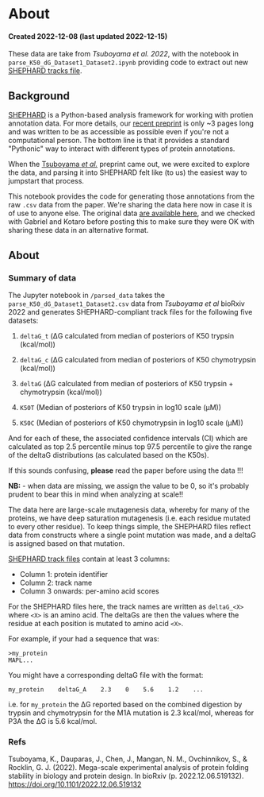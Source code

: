 # About
#### Created 2022-12-08 (last updated 2022-12-15)

These data are take from *Tsuboyama et al. 2022*, with the notebook in `parse_K50_dG_Dataset1_Dataset2.ipynb` providing code to extract out new [SHEPHARD tracks file](https://shephard.readthedocs.io/en/latest/shephard_file_types.html#track-files).


## Background
[SHEPHARD](https://shephard.readthedocs.io/) is a Python-based analysis framework for working with protien annotation data. For more details, our [recent preprint](https://www.biorxiv.org/content/10.1101/2022.09.18.508433v1) is only ~3 pages long and was written to be as accessible as possible even if you're not a computational person. The bottom line is that it provides a standard "Pythonic" way to interact with different types of protein annotations.

When the [Tsuboyama *et al.*](https://www.biorxiv.org/content/10.1101/2022.12.06.519132v3) preprint came out, we were excited to explore the data, and parsing it into SHEPHARD felt like (to us) the easiest way to jumpstart that process. 

This notebook provides the code for generating those annotations from the raw `.csv` data from the paper. We're sharing the data here now in case it is of use to anyone else. The original data [are available here](https://zenodo.org/record/7401275), and we checked with Gabriel and Kotaro before posting this to make sure they were OK with sharing these data in an alternative format.

## About
### Summary of data
The Jupyter notebook in `/parsed_data` takes the `parse_K50_dG_Dataset1_Dataset2.csv` data from *Tsuboyama et al* bioRxiv 2022 and generates SHEPHARD-compliant track files for the following five datasets:

1. `deltaG_t` (ΔG calculated from median of posteriors of K50 trypsin (kcal/mol))

2. `deltaG_c` (ΔG calculated from median of posteriors of K50 chymotrypsin (kcal/mol))

3. `deltaG` (ΔG calculated from median of posteriors of K50 trypsin + chymotrypsin (kcal/mol))

4. `K50T` (Median of posteriors of K50 trypsin in log10 scale (μM))

5. `K50C` (Median of posteriors of K50 chymotrypsin in log10 scale (μM))

And for each of these, the associated confidence intervals (CI) which are calculated as top 2.5 percentile minus top 97.5 percentile to give the range of the deltaG distributions (as calculated based on the K50s).

If this sounds confusing, **please** read the paper before using the data !!!

**NB:** - when data are missing, we assign the value to be 0, so it's probably prudent to bear this in mind when analyzing at scale!!


The data here are large-scale mutagenesis data, whereby for many of the proteins, we have deep saturation mutagenesis (i.e. each residue mutated to every other residue). To keep things simple, the SHEPHARD files reflect data from constructs where a single point mutation was made, and a deltaG is assigned based on that mutation.

[SHEPHARD track files](https://shephard.readthedocs.io/en/latest/shephard_file_types.html#track-files) contain at least 3 columns:

* Column 1: protein identifier
* Column 2: track name
* Column 3 onwards: per-amino acid scores 

For the SHEPHARD files here, the track names are written as `deltaG_<X>` where `<X>` is an amino acid. The deltaGs are then the values where the residue at each position is mutated to amino acid `<X>`.

For example, if your had a sequence that was:

    >my_protein
    MAPL...
    
You might have a corresponding deltaG file with the format:

    my_protein    deltaG_A    2.3    0    5.6    1.2    ... 

i.e. for `my_protein` the ΔG reported based on the combined digestion by trypsin and chymotrypsin for the M1A mutation is 2.3 kcal/mol, whereas for P3A the ΔG is 5.6 kcal/mol.


### Refs
Tsuboyama, K., Dauparas, J., Chen, J., Mangan, N. M., Ovchinnikov, S., & Rocklin, G. J. (2022). Mega-scale experimental analysis of protein folding stability in biology and protein design. In bioRxiv (p. 2022.12.06.519132). https://doi.org/10.1101/2022.12.06.519132

